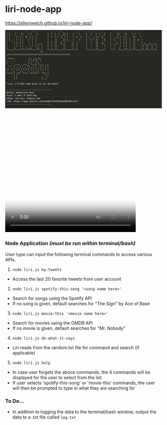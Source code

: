# liri-node-app

https://allenjwelch.github.io/liri-node-app/

![title image](liri.PNG)

<script src="http://vjs.zencdn.net/4.0/video.js"></script>
<video id="titleVid" width="420" height="380" poster='liri.PNG'>
    <source src="liriVid.mp4" type="video/mp4">
</video>

### Node Application _(must be run within terminal/bash)_
User type can input the following terminal commands to access various APIs. 
1. `node liri.js my-tweets`
  - Access the last 20 favorite tweets from user account
2. `node liri.js spotify-this-song '<song name here>'`
  - Search for songs using the Spotify API
  - If no song is given, default searches for "The Sign" by Ace of Base
3. `node liri.js movie-this '<movie name here>'`
  - Search for movies using the OMDB API
  - If no movie is given, default searches for "Mr. Nobody" 
4. `node liri.js do-what-it-says`
  - Liri reads from the random.txt file for command and search (if applicable)
5. `node liri.js help`
  - In case user forgets the aboce commands, the 4 commands will be displayed for the user to select from the list
  - If user selects 'spotify-this-song' or 'movie-this' commands, the user will then be prompted to type in what they are searching for

### To Do...
* In addition to logging the data to the terminal/bash window, output the data to a .txt file called `log.txt`